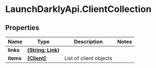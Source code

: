 # LaunchDarklyApi.ClientCollection

## Properties

Name | Type | Description | Notes
------------ | ------------- | ------------- | -------------
**links** | [**{String: Link}**](Link.md) |  | 
**items** | [**[Client]**](Client.md) | List of client objects | 


